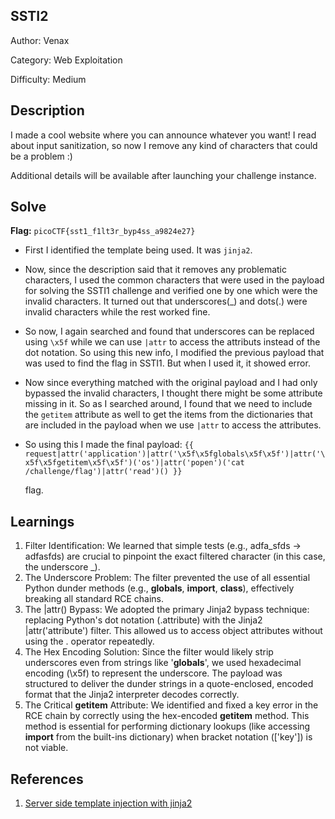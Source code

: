 ## SSTI2
Author: Venax

Category: Web Exploitation

Difficulty: Medium

## Description
I made a cool website where you can announce whatever you want! I read about input sanitization, so now I remove any kind of characters that could be a problem :)

Additional details will be available after launching your challenge instance.

## Solve
**Flag:** `picoCTF{sst1_f1lt3r_byp4ss_a9824e27}`

- First I identified the template being used. It was `jinja2`.
- Now, since the description said that it removes any problematic characters, I used the common characters that were used in the payload for solving the SSTI1 challenge and verified one by one which were the invalid characters. It turned out that underscores(_) and dots(.) were invalid characters while the rest worked fine.
- So now, I again searched and found that underscores can be replaced using `\x5f` while we can use `|attr` to access the attributs instead of the dot notation. So using this new info, I modified the previous payload that was used to find the flag in SSTI1. But when I used it, it showed error.
- Now since everything matched with the original payload and I had only bypassed the invalid characters, I thought there might be some attribute missing in it. So as I searched around, I found that we need to include the `getitem` attribute as well to get the items from the dictionaries that are included in the payload when we use `|attr` to access the attributes. 
- So using this I made the final payload: `{{ request|attr('application')|attr('\x5f\x5fglobals\x5f\x5f')|attr('\x5f\x5fgetitem\x5f\x5f')('os')|attr('popen')('cat /challenge/flag')|attr('read')() }}`

   flag.

## Learnings
1. Filter Identification: We learned that simple tests (e.g., adfa_sfds $\rightarrow$ adfasfds) are crucial to pinpoint the exact filtered character (in this case, the underscore _).
2. The Underscore Problem: The filter prevented the use of all essential Python dunder methods (e.g., __globals__, __import__, __class__), effectively breaking all standard RCE chains.
3. The |attr() Bypass: We adopted the primary Jinja2 bypass technique: replacing Python's dot notation (.attribute) with the Jinja2 |attr('attribute') filter. This allowed us to access object attributes without using the . operator repeatedly.
4. The Hex Encoding Solution: Since the filter would likely strip underscores even from strings like '__globals__', we used hexadecimal encoding (\x5f) to represent the underscore. The payload was structured to deliver the dunder strings in a quote-enclosed, encoded format that the Jinja2 interpreter decodes correctly.
5. The Critical __getitem__ Attribute: We identified and fixed a key error in the RCE chain by correctly using the hex-encoded __getitem__ method. This method is essential for performing dictionary lookups (like accessing __import__ from the built-ins dictionary) when bracket notation (['key']) is not viable.

## References 
1. [Server side template injection with jinja2](https://onsecurity.io/article/server-side-template-injection-with-jinja2/)